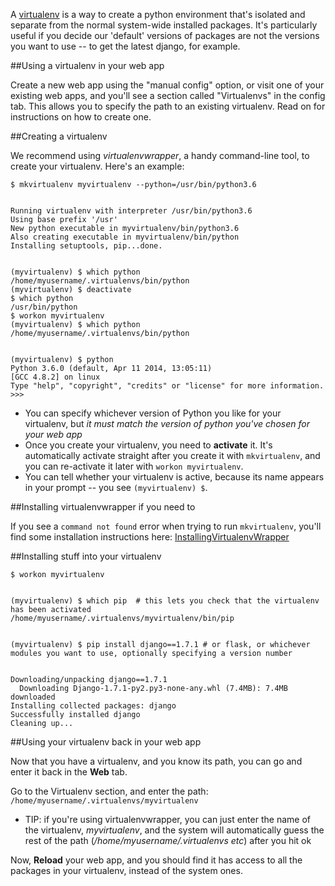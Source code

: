 
<!--
.. title: How to use a virtualenv in your web app (to get newer versions of django, flask etc)
.. slug: Virtualenvs
.. date: 2015-05-13 14:35:28 UTC+01:00
.. tags:
.. category:
.. link:
.. description:
.. type: text
-->



A [virtualenv](/pages/VirtualenvsExplained) is a way to create a python environment that's isolated and separate from the normal system-wide installed packages. It's particularly useful if you decide our 'default' versions of packages are not the versions you want to use -- to get the latest django, for example.


##Using a virtualenv in your web app


Create a new web app using the "manual config" option, or visit one of your existing web apps, and you'll see a section called "Virtualenvs" in the config tab. This allows you to specify the path to an existing virtualenv. Read on for instructions on how to create one.


##Creating a virtualenv


We recommend using *virtualenvwrapper*, a handy command-line tool, to create your virtualenv. Here's an example:

    $ mkvirtualenv myvirtualenv --python=/usr/bin/python3.6


    Running virtualenv with interpreter /usr/bin/python3.6
    Using base prefix '/usr'
    New python executable in myvirtualenv/bin/python3.6
    Also creating executable in myvirtualenv/bin/python
    Installing setuptools, pip...done.


    (myvirtualenv) $ which python
    /home/myusername/.virtualenvs/bin/python
    (myvirtualenv) $ deactivate
    $ which python
    /usr/bin/python
    $ workon myvirtualenv
    (myvirtualenv) $ which python
    /home/myusername/.virtualenvs/bin/python


    (myvirtualenv) $ python
    Python 3.6.0 (default, Apr 11 2014, 13:05:11)
    [GCC 4.8.2] on linux
    Type "help", "copyright", "credits" or "license" for more information.
    >>>


  * You can specify whichever version of Python you like for your virtualenv, but *it must match the version of python you've chosen for your web app*
  * Once you create your virtualenv, you need to **activate** it. It's automatically activate straight after you create it with `mkvirtualenv`, and you can re-activate it later with `workon myvirtualenv`.
  * You can tell whether your virtualenv is active, because its name appears in your prompt -- you see `(myvirtualenv) $`.


##Installing virtualenvwrapper if you need to


If you see a `command not found` error when trying to run `mkvirtualenv`, you'll find some installation instructions here: [InstallingVirtualenvWrapper](/pages/InstallingVirtualenvWrapper)


##Installing stuff into your virtualenv


    $ workon myvirtualenv


    (myvirtualenv) $ which pip  # this lets you check that the virtualenv has been activated
    /home/myusername/.virtualenvs/myvirtualenv/bin/pip


    (myvirtualenv) $ pip install django==1.7.1 # or flask, or whichever modules you want to use, optionally specifying a version number


    Downloading/unpacking django==1.7.1
      Downloading Django-1.7.1-py2.py3-none-any.whl (7.4MB): 7.4MB downloaded
    Installing collected packages: django
    Successfully installed django
    Cleaning up...



##Using your virtualenv back in your web app


Now that you have a virtualenv, and you know its path, you can go and enter it back in the **Web** tab.

Go to the Virtualenv section, and enter the path: `/home/myusername/.virtualenvs/myvirtualenv`

  * TIP: if you're using virtualenvwrapper, you can just enter the name of the virtualenv, *myvirtualenv*, and the system will automatically guess the rest of the path (*/home/myusername/.virtualenvs etc*) after you hit ok

Now, **Reload** your web app, and you should find it has access to all the packages in your virtualenv, instead of the system ones.
